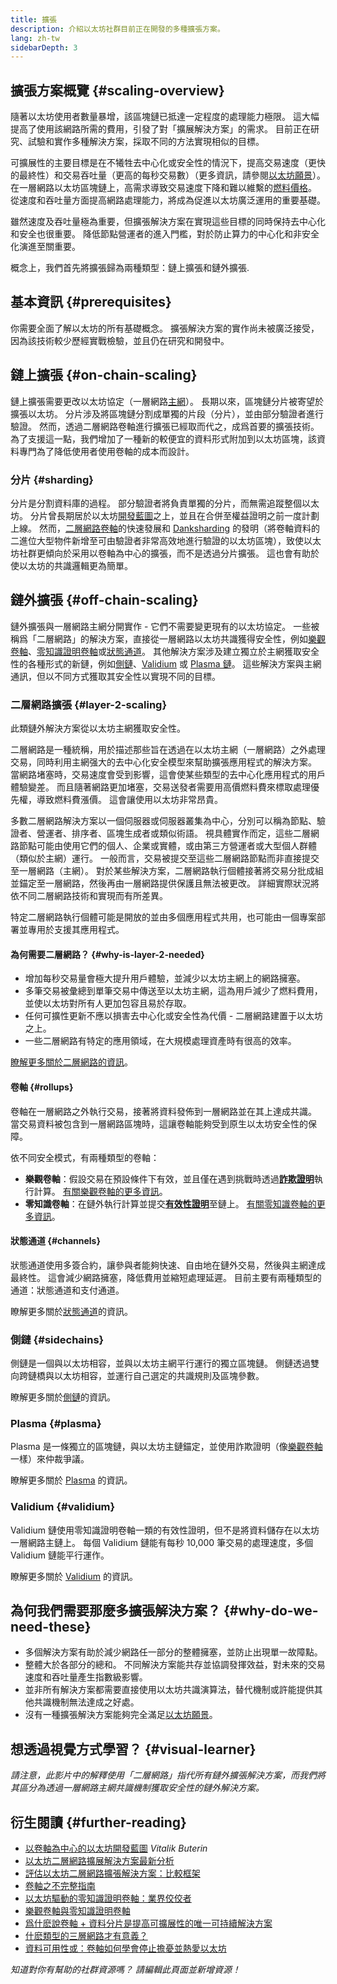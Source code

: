 ```yaml
---
title: 擴張
description: 介紹以太坊社群目前正在開發的多種擴張方案。
lang: zh-tw
sidebarDepth: 3
---
```


## 擴張方案概覽 {#scaling-overview}

隨著以太坊使用者數量暴增，該區塊鏈已抵達一定程度的處理能力極限。 這大幅提高了使用該網路所需的費用，引發了對「擴展解決方案」的需求。 目前正在研究、試驗和實作多種解決方案，採取不同的方法實現相似的目標。

可擴展性的主要目標是在不犧牲去中心化或安全性的情況下，提高交易速度（更快的最終性）和交易吞吐量（更高的每秒交易數）（更多資訊，請參閱[以太坊願景](/roadmap/vision/)）。 在一層網路以太坊區塊鏈上，高需求導致交易速度下降和難以維繫的[燃料價格](/developers/docs/gas/)。 從速度和吞吐量方面提高網路處理能力，將成為促進以太坊廣泛運用的重要基礎。

雖然速度及吞吐量極為重要，但擴張解決方案在實現這些目標的同時保持去中心化和安全也很重要。 降低節點營運者的進入門檻，對於防止算力的中心化和非安全化演進至關重要。

概念上，我們首先將擴張歸為兩種類型：鏈上擴張和鏈外擴張.

## 基本資訊 {#prerequisites}

你需要全面了解以太坊的所有基礎概念。 擴張解決方案的實作尚未被廣泛接受，因為該技術較少歷經實戰檢驗，並且仍在研究和開發中。

## 鏈上擴張 {#on-chain-scaling}

鏈上擴張需要更改以太坊協定（一層網路[主網](/glossary/#mainnet)）。 長期以來，區塊鏈分片被寄望於擴張以太坊。 分片涉及將區塊鏈分割成單獨的片段（分片），並由部分驗證者進行驗證。 然而，透過二層網路卷軸進行擴張已經取而代之，成爲首要的擴張技術。 為了支援這一點，我們增加了一種新的較便宜的資料形式附加到以太坊區塊，該資料專門為了降低使用者使用卷軸的成本而設計。

### 分片 {#sharding}

分片是分割資料庫的過程。 部分驗證者將負責單獨的分片，而無需追蹤整個以太坊。 分片曾長期居於以太坊[開發藍圖](/roadmap/)之上，並且在合併至權益證明之前一度計劃上線。 然而，[二層網路卷軸](#layer-2-scaling)的快速發展和 [Danksharding](/roadmap/danksharding) 的發明（將卷軸資料的二進位大型物件新增至可由驗證者非常高效地進行驗證的以太坊區塊），致使以太坊社群更傾向於采用以卷軸為中心的擴張，而不是透過分片擴張。 這也會有助於使以太坊的共識邏輯更為簡單。

## 鏈外擴張 {#off-chain-scaling}

鏈外擴張與一層網路主網分開實作 - 它們不需要變更現有的以太坊協定。 一些被稱爲「二層網路」的解決方案，直接從一層網路以太坊共識獲得安全性，例如[樂觀卷軸](/developers/docs/scaling/optimistic-rollups/)、[零知識證明卷軸](/developers/docs/scaling/zk-rollups/)或[狀態通道](/developers/docs/scaling/state-channels/)。 其他解決方案涉及建立獨立於主網獲取安全性的各種形式的新鏈，例如[側鏈](#sidechains)、[Validium](#validium) 或 [Plasma 鏈](#plasma)。 這些解決方案與主網通訊，但以不同方式獲取其安全性以實現不同的目標。

### 二層網路擴張 {#layer-2-scaling}

此類鏈外解決方案從以太坊主網獲取安全性。

二層網路是一種統稱，用於描述那些旨在透過在以太坊主網（一層網路）之外處理交易，同時利用主網强大的去中心化安全模型來幫助擴張應用程式的解決方案。 當網路堵塞時，交易速度會受到影響，這會使某些類型的去中心化應用程式的用戶體驗變差。 而且隨著網路更加堵塞，交易送發者需要用高價燃料費來標取處理優先權，導致燃料費漲價。 這會讓使用以太坊非常昂貴。

多數二層網路解決方案以一個伺服器或伺服器叢集為中心，分別可以稱為節點、驗證者、營運者、排序者、區塊生成者或類似術語。 視具體實作而定，這些二層網路節點可能由使用它們的個人、企業或實體，或由第三方營運者或大型個人群體（類似於主網）運行。 一般而言，交易被提交至這些二層網路節點而非直接提交至一層網路（主網）。 對於某些解決方案，二層網路執行個體接著將交易分批成組並錨定至一層網路，然後再由一層網路提供保護且無法被更改。 詳細實際狀況將依不同二層網路技術和實現而有所差異。

特定二層網路執行個體可能是開放的並由多個應用程式共用，也可能由一個專案部署並專用於支援其應用程式。

#### 為何需要二層網路？ {#why-is-layer-2-needed}

- 增加每秒交易量會極大提升用戶體驗，並減少以太坊主網上的網路擁塞。
- 多筆交易被彙總到單筆交易中傳送至以太坊主網，這為用戶減少了燃料費用，並使以太坊對所有人更加包容且易於存取。
- 任何可擴性更新不應以損害去中心化或安全性為代價 - 二層網路建置于以太坊之上。
- 一些二層網路有特定的應用領域，在大規模處理資產時有很高的效率。

[瞭解更多關於二層網路的資訊](/layer-2/)。

#### 卷軸 {#rollups}

卷軸在一層網路之外執行交易，接著將資料發佈到一層網路並在其上達成共識。 當交易資料被包含到一層網路區塊時，這讓卷軸能夠受到原生以太坊安全性的保障。

依不同安全模式，有兩種類型的卷軸：

- **樂觀卷軸**：假設交易在預設條件下有效，並且僅在遇到挑戰時透過[**詐欺證明**](/glossary/#fraud-proof)執行計算。 [有關樂觀卷軸的更多資訊](/developers/docs/scaling/optimistic-rollups/)。
- **零知識卷軸**：在鏈外執行計算並提交[**有效性證明**](/glossary/#validity-proof)至鏈上。 [有關零知識卷軸的更多資訊](/developers/docs/scaling/zk-rollups/)。

#### 狀態通道 {#channels}

狀態通道使用多簽合約，讓參與者能夠快速、自由地在鏈外交易，然後與主網達成最終性。 這會減少網路擁塞，降低費用並縮短處理延遲。 目前主要有兩種類型的通道：狀態通道和支付通道。

瞭解更多關於[狀態通道](/developers/docs/scaling/state-channels/)的資訊。

### 側鏈 {#sidechains}

側鏈是一個與以太坊相容，並與以太坊主網平行運行的獨立區塊鏈。 側鏈透過雙向跨鏈橋與以太坊相容，並運行自己選定的共識規則及區塊參數。

瞭解更多關於[側鏈](/developers/docs/scaling/sidechains/)的資訊。

### Plasma {#plasma}

Plasma 是一條獨立的區塊鏈，與以太坊主鏈錨定，並使用詐欺證明（像[樂觀卷軸](/developers/docs/scaling/optimistic-rollups/)一樣）來仲裁爭議。

瞭解更多關於 [Plasma](/developers/docs/scaling/plasma/) 的資訊。

### Validium {#validium}

Validium 鏈使用零知識證明卷軸一類的有效性證明，但不是將資料儲存在以太坊一層網路主鏈上。 每個 Validium 鏈能有每秒 10,000 筆交易的處理速度，多個 Validium 鏈能平行運作。

瞭解更多關於 [Validium](/developers/docs/scaling/validium/) 的資訊。

## 為何我們需要那麼多擴張解決方案？ {#why-do-we-need-these}

- 多個解決方案有助於減少網路任一部分的整體擁塞，並防止出現單一故障點。
- 整體大於各部分的總和。 不同解決方案能共存並協調發揮效益，對未來的交易速度和吞吐量產生指數級影響。
- 並非所有解決方案都需要直接使用以太坊共識演算法，替代機制或許能提供其他共識機制無法達成之好處。
- 沒有一種擴張解決方案能夠完全滿足[以太坊願景](/roadmap/vision/)。

## 想透過視覺方式學習？ {#visual-learner}

<YouTube id="BgCgauWVTs0" />

_請注意，此影片中的解釋使用「二層網路」指代所有鏈外擴張解決方案，而我們將其區分為透過一層網路主網共識機制獲取安全性的鏈外解決方案。_

<YouTube id="7pWxCklcNsU" />

## 衍生閱讀 {#further-reading}

- [以卷軸為中心的以太坊開發藍圖](https://ethereum-magicians.org/t/a-rollup-centric-ethereum-roadmap/4698) _Vitalik Buterin_
- [以太坊二層網路擴展解決方案最新分析](https://www.l2beat.com/)
- [評估以太坊二層網路擴張解決方案：比較框架](https://medium.com/matter-labs/evaluating-ethereum-l2-scaling-solutions-a-comparison-framework-b6b2f410f955)
- [卷軸之不完整指南](https://vitalik.eth.limo/general/2021/01/05/rollup.html)
- [以太坊驅動的零知識證明卷軸：業界佼佼者](https://hackmd.io/@canti/rkUT0BD8K)
- [樂觀卷軸與零知識證明卷軸](https://limechain.tech/blog/optimistic-rollups-vs-zk-rollups/)
- [爲什麽說卷軸 + 資料分片是提高可擴展性的唯一可持續解決方案](https://polynya.medium.com/why-rollups-data-shards-are-the-only-sustainable-solution-for-high-scalability-c9aabd6fbb48)
- [什麽類型的三層網路才有意義？](https://vitalik.eth.limo/general/2022/09/17/layer_3.html)
- [資料可用性或：卷軸如何學會停止擔憂並熱愛以太坊](https://ethereum2077.substack.com/p/data-availability-in-ethereum-rollups)

_知道對你有幫助的社群資源嗎？ 請編輯此頁面並新增資源！_
